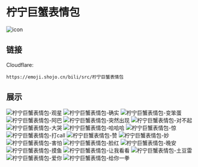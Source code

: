 # 柠宁巨蟹表情包
![icon](https://emoji.shojo.cn/bili/src/柠宁巨蟹表情包/icon.png)
## 链接
Cloudflare:
```
https://emoji.shojo.cn/bili/src/柠宁巨蟹表情包
```
## 展示
![柠宁巨蟹表情包-观星](https://emoji.shojo.cn/bili/src/柠宁巨蟹表情包/柠宁巨蟹表情包-观星.png)
![柠宁巨蟹表情包-确实](https://emoji.shojo.cn/bili/src/柠宁巨蟹表情包/柠宁巨蟹表情包-确实.png)
![柠宁巨蟹表情包-变笨蛋](https://emoji.shojo.cn/bili/src/柠宁巨蟹表情包/柠宁巨蟹表情包-变笨蛋.png)
![柠宁巨蟹表情包-阿巴](https://emoji.shojo.cn/bili/src/柠宁巨蟹表情包/柠宁巨蟹表情包-阿巴.png)
![柠宁巨蟹表情包-突然出现](https://emoji.shojo.cn/bili/src/柠宁巨蟹表情包/柠宁巨蟹表情包-突然出现.png)
![柠宁巨蟹表情包-对不起](https://emoji.shojo.cn/bili/src/柠宁巨蟹表情包/柠宁巨蟹表情包-对不起.png)
![柠宁巨蟹表情包-大哭](https://emoji.shojo.cn/bili/src/柠宁巨蟹表情包/柠宁巨蟹表情包-大哭.png)
![柠宁巨蟹表情包-哈哈哈](https://emoji.shojo.cn/bili/src/柠宁巨蟹表情包/柠宁巨蟹表情包-哈哈哈.png)
![柠宁巨蟹表情包-惊](https://emoji.shojo.cn/bili/src/柠宁巨蟹表情包/柠宁巨蟹表情包-惊.png)
![柠宁巨蟹表情包-打call](https://emoji.shojo.cn/bili/src/柠宁巨蟹表情包/柠宁巨蟹表情包-打call.png)
![柠宁巨蟹表情包-赞](https://emoji.shojo.cn/bili/src/柠宁巨蟹表情包/柠宁巨蟹表情包-赞.png)
![柠宁巨蟹表情包-妙](https://emoji.shojo.cn/bili/src/柠宁巨蟹表情包/柠宁巨蟹表情包-妙.png)
![柠宁巨蟹表情包-害怕](https://emoji.shojo.cn/bili/src/柠宁巨蟹表情包/柠宁巨蟹表情包-害怕.png)
![柠宁巨蟹表情包-脸红](https://emoji.shojo.cn/bili/src/柠宁巨蟹表情包/柠宁巨蟹表情包-脸红.png)
![柠宁巨蟹表情包-晚安](https://emoji.shojo.cn/bili/src/柠宁巨蟹表情包/柠宁巨蟹表情包-晚安.png)
![柠宁巨蟹表情包-摸鱼](https://emoji.shojo.cn/bili/src/柠宁巨蟹表情包/柠宁巨蟹表情包-摸鱼.png)
![柠宁巨蟹表情包-让我看看](https://emoji.shojo.cn/bili/src/柠宁巨蟹表情包/柠宁巨蟹表情包-让我看看.png)
![柠宁巨蟹表情包-土豆雷](https://emoji.shojo.cn/bili/src/柠宁巨蟹表情包/柠宁巨蟹表情包-土豆雷.png)
![柠宁巨蟹表情包-爱你](https://emoji.shojo.cn/bili/src/柠宁巨蟹表情包/柠宁巨蟹表情包-爱你.png)
![柠宁巨蟹表情包-给你一拳](https://emoji.shojo.cn/bili/src/柠宁巨蟹表情包/柠宁巨蟹表情包-给你一拳.png)
